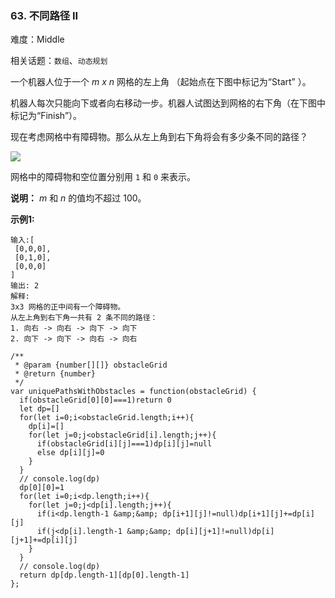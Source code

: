 ### 63. 不同路径 II

难度：Middle

相关话题：`数组`、`动态规划`

一个机器人位于一个 *m x n* 网格的左上角 （起始点在下图中标记为&ldquo;Start&rdquo; ）。



机器人每次只能向下或者向右移动一步。机器人试图达到网格的右下角（在下图中标记为&ldquo;Finish&rdquo;）。



现在考虑网格中有障碍物。那么从左上角到右下角将会有多少条不同的路径？



![](https://assets.leetcode-cn.com/aliyun-lc-upload/uploads/2018/10/22/robot_maze.png)




网格中的障碍物和空位置分别用  `1`  和  `0`  来表示。



**说明：** *m* 和 *n* 的值均不超过 100。



**示例1:** 



```
输入:[
 [0,0,0],
 [0,1,0],
 [0,0,0]
]
输出: 2
解释:
3x3 网格的正中间有一个障碍物。
从左上角到右下角一共有 2 条不同的路径：
1. 向右 -> 向右 -> 向下 -> 向下
2. 向下 -> 向下 -> 向右 -> 向右
```

```
/**
 * @param {number[][]} obstacleGrid
 * @return {number}
 */
var uniquePathsWithObstacles = function(obstacleGrid) {
  if(obstacleGrid[0][0]===1)return 0
  let dp=[]
  for(let i=0;i<obstacleGrid.length;i++){
    dp[i]=[]
    for(let j=0;j<obstacleGrid[i].length;j++){
      if(obstacleGrid[i][j]===1)dp[i][j]=null
      else dp[i][j]=0
    }
  }
  // console.log(dp)
  dp[0][0]=1
  for(let i=0;i<dp.length;i++){
    for(let j=0;j<dp[i].length;j++){
      if(i<dp.length-1 &amp;&amp; dp[i+1][j]!=null)dp[i+1][j]+=dp[i][j]
      if(j<dp[i].length-1 &amp;&amp; dp[i][j+1]!=null)dp[i][j+1]+=dp[i][j]
    }
  }
  // console.log(dp)
  return dp[dp.length-1][dp[0].length-1]
};
```

